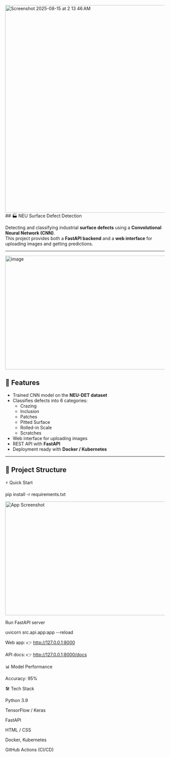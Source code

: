 <img width="1431" height="653" alt="Screenshot 2025-08-15 at 2 13 46 AM" src="https://github.com/user-attachments/assets/eeeee062-edb1-4787-9f3e-a73e836c95c6" />## 🏭 NEU Surface Defect Detection

Detecting and classifying industrial **surface defects** using a **Convolutional Neural Network (CNN)**.  
This project provides both a **FastAPI backend** and a **web interface** for uploading images and getting predictions.

---


<img width="550" height="358" alt="image" src="https://github.com/user-attachments/assets/fd5c9994-9f77-4dac-9bf4-73eeaf25ab27" />



## 🚀 Features
- Trained CNN model on the **NEU-DET dataset**  
- Classifies defects into 6 categories:
  - Crazing  
  - Inclusion  
  - Patches  
  - Pitted Surface  
  - Rolled-in Scale  
  - Scratches  
- Web interface for uploading images  
- REST API with **FastAPI**  
- Deployment ready with **Docker / Kubernetes**  

---

## 📂 Project Structure

⚡ Quick Start

pip install -r requirements.txt

<img width="550" height="358" alt="App Screenshot" src="https://github.com/user-attachments/assets/fd5c9994-9f77-4dac-9bf4-73eeaf25ab27" />

Run FastAPI server

uvicorn src.api.app:app --reload


Web app: 👉 http://127.0.0.1:8000

API docs: 👉 http://127.0.0.1:8000/docs



📊 Model Performance

Accuracy: 95%

🛠️ Tech Stack

Python 3.9

TensorFlow / Keras

FastAPI

HTML / CSS

Docker, Kubernetes

GitHub Actions (CI/CD)




